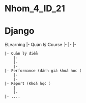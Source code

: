 # Nhom_4_ID_21
# Django
ELearning
    |- Quản lý Course 
        |-
        |-
        |-

    |- Quản lý điểm 
        |-
        |-
        |-
    |- Performance (đánh giá khoá học )
        |-
        |-
    |- Report (Khoá học )
        |-
        |-
    |- ....
